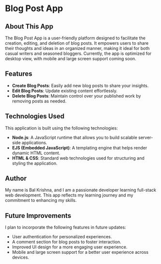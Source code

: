 
# Blog Post App

## About This App

The Blog Post App is a user-friendly platform designed to facilitate the creation, editing, and deletion of blog posts. It empowers users to share their thoughts and ideas in an organized manner, making it ideal for both casual writers and seasoned bloggers. Currently, the app is optimized for desktop view, with mobile and large screen support coming soon.

## Features

- **Create Blog Posts**: Easily add new blog posts to share your insights.
- **Edit Blog Posts**: Update existing content effortlessly.
- **Delete Blog Posts**: Maintain control over your published work by removing posts as needed.

## Technologies Used

This application is built using the following technologies:

- **Node.js**: A JavaScript runtime that allows you to build scalable server-side applications.
- **EJS (Embedded JavaScript)**: A templating engine that helps render dynamic HTML content.
- **HTML & CSS**: Standard web technologies used for structuring and styling the application.

## Author

My name is Bal Krishna, and I am a passionate developer learning full-stack web development. This app reflects my learning journey and my commitment to enhancing my skills.

## Future Improvements

I plan to incorporate the following features in future updates:

- User authentication for personalized experiences.
- A comment section for blog posts to foster interaction.
- Improved UI design for a more engaging user experience.
- Mobile and large screen support for a better user experience across devices.

